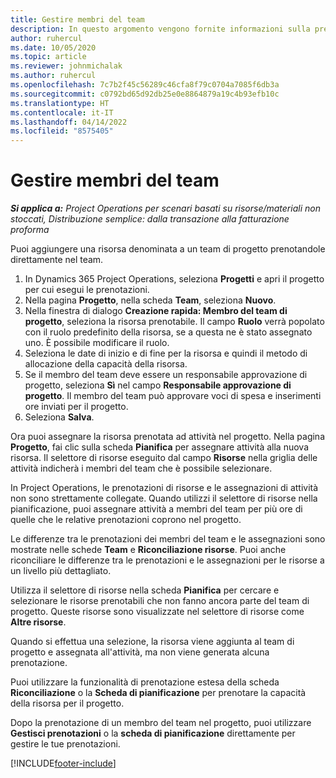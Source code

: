 ```yaml
---
title: Gestire membri del team
description: In questo argomento vengono fornite informazioni sulla prenotazione di risorse denominate per team di progetto e sull'assegnazione delle risorse ad attività.
author: ruhercul
ms.date: 10/05/2020
ms.topic: article
ms.reviewer: johnmichalak
ms.author: ruhercul
ms.openlocfilehash: 7c7b2f45c56289c46cfa8f79c0704a7085f6db3a
ms.sourcegitcommit: c0792bd65d92db25e0e8864879a19c4b93efb10c
ms.translationtype: HT
ms.contentlocale: it-IT
ms.lasthandoff: 04/14/2022
ms.locfileid: "8575405"
---
```

# <a name="maintain-team-members"></a>Gestire membri del team

_**Si applica a:** Project Operations per scenari basati su risorse/materiali non stoccati, Distribuzione semplice: dalla transazione alla fatturazione proforma_

Puoi aggiungere una risorsa denominata a un team di progetto prenotandole direttamente nel team.

1. In Dynamics 365 Project Operations, seleziona **Progetti** e apri il progetto per cui esegui le prenotazioni.
2. Nella pagina **Progetto**, nella scheda **Team**, seleziona **Nuovo**. 
3. Nella finestra di dialogo **Creazione rapida: Membro del team di progetto**, seleziona la risorsa prenotabile. Il campo **Ruolo** verrà popolato con il ruolo predefinito della risorsa, se a questa ne è stato assegnato uno. È possibile modificare il ruolo. 
4. Seleziona le date di inizio e di fine per la risorsa e quindi il metodo di allocazione della capacità della risorsa. 
5. Se il membro del team deve essere un responsabile approvazione di progetto, seleziona **Sì** nel campo **Responsabile approvazione di progetto**. Il membro del team può approvare voci di spesa e inserimenti ore inviati per il progetto. 
6. Seleziona **Salva**.

Ora puoi assegnare la risorsa prenotata ad attività nel progetto. Nella pagina **Progetto**, fai clic sulla scheda **Pianifica** per assegnare attività alla nuova risorsa. Il selettore di risorse eseguito dal campo **Risorse** nella griglia delle attività indicherà i membri del team che è possibile selezionare.


In Project Operations, le prenotazioni di risorse e le assegnazioni di attività non sono strettamente collegate. Quando utilizzi il selettore di risorse nella pianificazione, puoi assegnare attività a membri del team per più ore di quelle che le relative prenotazioni coprono nel progetto.

Le differenze tra le prenotazioni dei membri del team e le assegnazioni sono mostrate nelle schede **Team** e **Riconciliazione risorse**. Puoi anche riconciliare le differenze tra le prenotazioni e le assegnazioni per le risorse a un livello più dettagliato.

Utilizza il selettore di risorse nella scheda **Pianifica** per cercare e selezionare le risorse prenotabili che non fanno ancora parte del team di progetto. Queste risorse sono visualizzate nel selettore di risorse come **Altre risorse**.

Quando si effettua una selezione, la risorsa viene aggiunta al team di progetto e assegnata all'attività, ma non viene generata alcuna prenotazione.

Puoi utilizzare la funzionalità di prenotazione estesa della scheda **Riconciliazione** o la **Scheda di pianificazione** per prenotare la capacità della risorsa per il progetto.

Dopo la prenotazione di un membro del team nel progetto, puoi utilizzare **Gestisci prenotazioni** o la **scheda di pianificazione** direttamente per gestire le tue prenotazioni.


[!INCLUDE[footer-include](../includes/footer-banner.md)]